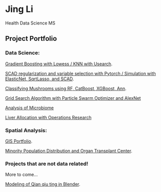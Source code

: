 # Jing Li
Health Data Science MS 



## Project Portfolio

### Data Science:

[Gradient Boosting with Lowess / KNN with Usearch](hw2.md).

[SCAD regularization and variable selection with Pytorch / Simulation with ElasticNet, SqrtLasso, and SCAD](hw3.md).

[Classifying Mushrooms using RF, CatBoost, XGBoost, Ann](data440final_jingli.html).

[Grid Search Algorithm with Particle Swarm Optimizer and AlexNet](hw4_jingli-3-2.md)

[Analysis of Microbiome](final.pdf)

[Liver Allocation with Operations Research](final_poster.pdf)


### Spatial Analysis:

[GIS Portfolio](https://storymaps.arcgis.com/stories/8708a59ed7474d14a8a014ba9102ad7f).

[Minority Population Distribution and Organ Transplant Center](gis_final-2.pdf).


### Projects that are not data related!
More to come...

[Modeling of Qian qiu ting in Blender](blender_project.png).




